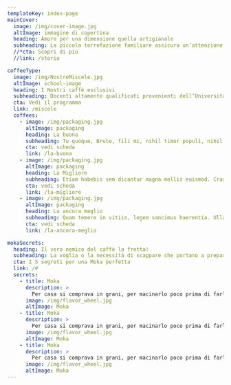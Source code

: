 ```yaml
---
templateKey: index-page
mainCover:
  image: /img/cover-image.jpg
  altImage: immagine di copertina
  heading: Amore per una dimensione quella artigianale
  subheading: La piccola torrefazione familiare assicura un’attenzione quasi maniacale dall’acquisto  alla miscelazione dei caffè migliori. Odio per tutto ciò che deborda nell’industriale, per gli occhi attenti ai costi che guardano con disprezzo la qualità. Bisogna amare il caffè, essere suo amico.
  //*cta: Scopri di più
  //link: /storia

coffeeType:
  image: /img/NostreMiscele.jpg
  altImage: school-image
  heading: I Nostri caffè esclusivi
  subheading: Docenti altamente qualificati provenienti dell’Università di Verona e dall’industria vi seguiranno durante il vostro percorso
  cta: Vedi il programma
  link: /miscele
  coffees:
    - image: /img/packaging.jpg
      altImage: packaging
      heading: La buona
      subheading: Tu quoque, Brute, fili mi, nihil timor populi, nihil! Fabio vel iudice vincam, sunt in culpa qui officia.
      cta: vedi scheda
      link: /la-buona
    - image: /img/packaging.jpg
      altImage: packaging
      heading: La Migliore
      subheading: Etiam habebis sem dicantur magna mollis euismod. Cras mattis iudicium purus sit amet fermentum.
      cta: vedi scheda
      link: /la-migliore
    - image: /img/packaging.jpg
      altImage: packaging
      heading: La ancora meglio
      subheading: Quam temere in vitiis, legem sancimus haerentia. Ullamco laboris nisi ut aliquid ex ea commodi consequat.
      cta: vedi scheda
      link: /la-ancora-meglio

mokaSecrets:
  heading: Il vero nemico del caffè la fretta!
  subheading: La voglia o la necessità di scappare che portano a prepararlo in un istante, di corsa. Nei caffè, un tempo luoghi di incontro, di cultura, di amicizia, specchi di uno stile di vita andante e colloquiale una volta il caffè si assaporava. Ora si tracanna.
  cta: I 5 segreti per una Moka perfetta
  link: /#
  secrets:
    - title: Moka
      description: >
        Per casa si comprava in grani, per macinarlo poco prima di farlo e far insaporire tutta una casa.“Quattro chiacchiere e un caffè” recitava la pubblicità di una tradizionale torrefazione romana, per dire che, nonostante il carattere nervino della bevanda, bere un caffè rappresentava un momento di pausa vera. E così che l’amore per il caffè si trasformava in amore per se, ammazzava il nemico e non mortificava uno dei grandi doni della natura. Recuperare è d’obbligo.
      image: /img/flavor_wheel.jpg
      altImage: Moka
    - title: Moka
      description: >
        Per casa si comprava in grani, per macinarlo poco prima di farlo e far insaporire tutta una casa.“Quattro chiacchiere e un caffè” recitava la pubblicità di una tradizionale torrefazione romana, per dire che, nonostante il carattere nervino della bevanda, bere un caffè rappresentava un momento di pausa vera. E così che l’amore per il caffè si trasformava in amore per se, ammazzava il nemico e non mortificava uno dei grandi doni della natura. Recuperare è d’obbligo.
      image: /img/flavor_wheel.jpg
      altImage: Moka
    - title: Moka
      description: >
        Per casa si comprava in grani, per macinarlo poco prima di farlo e far insaporire tutta una casa.“Quattro chiacchiere e un caffè” recitava la pubblicità di una tradizionale torrefazione romana, per dire che, nonostante il carattere nervino della bevanda, bere un caffè rappresentava un momento di pausa vera. E così che l’amore per il caffè si trasformava in amore per se, ammazzava il nemico e non mortificava uno dei grandi doni della natura. Recuperare è d’obbligo.
      image: /img/flavor_wheel.jpg
      altImage: Moka
---
```

